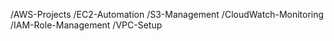 /AWS-Projects
    /EC2-Automation
    /S3-Management
    /CloudWatch-Monitoring
    /IAM-Role-Management
    /VPC-Setup
